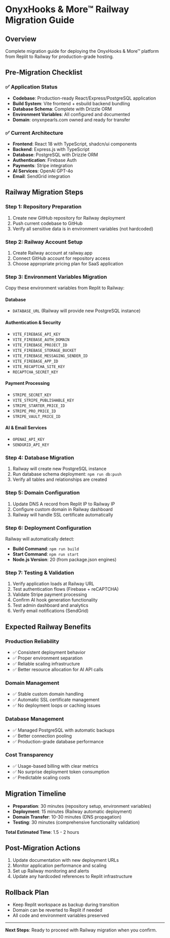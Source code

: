 # OnyxHooks & More™ Railway Migration Guide

## Overview
Complete migration guide for deploying the OnyxHooks & More™ platform from Replit to Railway for production-grade hosting.

## Pre-Migration Checklist

### ✅ Application Status
- **Codebase**: Production-ready React/Express/PostgreSQL application
- **Build System**: Vite frontend + esbuild backend bundling
- **Database Schema**: Complete with Drizzle ORM
- **Environment Variables**: All configured and documented
- **Domain**: onyxnpearls.com owned and ready for transfer

### ✅ Current Architecture
- **Frontend**: React 18 with TypeScript, shadcn/ui components
- **Backend**: Express.js with TypeScript
- **Database**: PostgreSQL with Drizzle ORM
- **Authentication**: Firebase Auth
- **Payments**: Stripe integration
- **AI Services**: OpenAI GPT-4o
- **Email**: SendGrid integration

## Railway Migration Steps

### Step 1: Repository Preparation
1. Create new GitHub repository for Railway deployment
2. Push current codebase to GitHub
3. Verify all sensitive data is in environment variables (not hardcoded)

### Step 2: Railway Account Setup
1. Create Railway account at railway.app
2. Connect GitHub account for repository access
3. Choose appropriate pricing plan for SaaS application

### Step 3: Environment Variables Migration
Copy these environment variables from Replit to Railway:

#### Database
- `DATABASE_URL` (Railway will provide new PostgreSQL instance)

#### Authentication & Security
- `VITE_FIREBASE_API_KEY`
- `VITE_FIREBASE_AUTH_DOMAIN`
- `VITE_FIREBASE_PROJECT_ID`
- `VITE_FIREBASE_STORAGE_BUCKET`
- `VITE_FIREBASE_MESSAGING_SENDER_ID`
- `VITE_FIREBASE_APP_ID`
- `VITE_RECAPTCHA_SITE_KEY`
- `RECAPTCHA_SECRET_KEY`

#### Payment Processing
- `STRIPE_SECRET_KEY`
- `VITE_STRIPE_PUBLISHABLE_KEY`
- `STRIPE_STARTER_PRICE_ID`
- `STRIPE_PRO_PRICE_ID`
- `STRIPE_VAULT_PRICE_ID`

#### AI & Email Services
- `OPENAI_API_KEY`
- `SENDGRID_API_KEY`

### Step 4: Database Migration
1. Railway will create new PostgreSQL instance
2. Run database schema deployment: `npm run db:push`
3. Verify all tables and relationships are created

### Step 5: Domain Configuration
1. Update DNS A record from Replit IP to Railway IP
2. Configure custom domain in Railway dashboard
3. Railway will handle SSL certificate automatically

### Step 6: Deployment Configuration
Railway will automatically detect:
- **Build Command**: `npm run build`
- **Start Command**: `npm run start`
- **Node.js Version**: 20 (from package.json engines)

### Step 7: Testing & Validation
1. Verify application loads at Railway URL
2. Test authentication flows (Firebase + reCAPTCHA)
3. Validate Stripe payment processing
4. Confirm AI hook generation functionality
5. Test admin dashboard and analytics
6. Verify email notifications (SendGrid)

## Expected Railway Benefits

### Production Reliability
- ✅ Consistent deployment behavior
- ✅ Proper environment separation
- ✅ Reliable scaling infrastructure
- ✅ Better resource allocation for AI API calls

### Domain Management
- ✅ Stable custom domain handling
- ✅ Automatic SSL certificate management
- ✅ No deployment loops or caching issues

### Database Management
- ✅ Managed PostgreSQL with automatic backups
- ✅ Better connection pooling
- ✅ Production-grade database performance

### Cost Transparency
- ✅ Usage-based billing with clear metrics
- ✅ No surprise deployment token consumption
- ✅ Predictable scaling costs

## Migration Timeline
- **Preparation**: 30 minutes (repository setup, environment variables)
- **Deployment**: 15 minutes (Railway automatic deployment)
- **Domain Transfer**: 10-30 minutes (DNS propagation)
- **Testing**: 30 minutes (comprehensive functionality validation)

**Total Estimated Time**: 1.5 - 2 hours

## Post-Migration Actions
1. Update documentation with new deployment URLs
2. Monitor application performance and scaling
3. Set up Railway monitoring and alerts
4. Update any hardcoded references to Replit infrastructure

## Rollback Plan
- Keep Replit workspace as backup during transition
- Domain can be reverted to Replit if needed
- All code and environment variables preserved

---

**Next Steps**: Ready to proceed with Railway migration when you confirm.